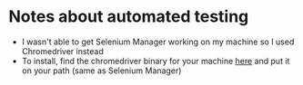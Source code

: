 # Notes about automated testing
- I wasn't able to get Selenium Manager working on my machine so I used Chromedriver instead
- To install, find the chromedriver binary for your machine [here](https://googlechromelabs.github.io/chrome-for-testing/#stable) and put it on your path (same as Selenium Manager)
